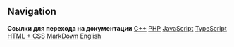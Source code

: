 ## Navigation 

**Cсылки для перехода на документации** 
[C++](https://github.com/AwesomeWhiteWolf/documentations/blob/main/c%2B%2B.md)
[PHP]()
[JavaScript]()
[TypeScript]()
[HTML + CSS]()
[MarkDown]()
[English]()
